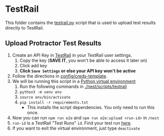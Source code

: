 # TestRail

This folder contains the [testrail.py](./testrail.py) script that is used to upload test results directly to TestRail.

## Upload Protractor Test Results

1. Create an API Key in [TestRail](https://cae-testrail.jpl.nasa.gov/testrail/index.php?/mysettings) in your TestRail user settings.
   1. Copy the key (**SAVE IT**, you won't be able to access it later on)
   2. Click add key
   3. **Click `Save Settings` or else your API key won't be active**
2. Follow the directions in [config/creds-template](./config/creds-template).
3. We will be running this script in a [Python virtual environment](https://realpython.com/python-virtual-environments-a-primer/)
   1. Run the following commands in [./nest/scripts/testrail](.)
   2. `python3 -m venv env`
   3. `source env/bin/activate`
   4. `pip install -r requirements.txt`
      - This installs the script dependencies. You only need to run this once.
4. Now you can run `npm run e2e` and `npm run e2e:upload <run-id>` in `/nest`
5. `run-id` is a TestRail "Test Runs" `id`. Find your test run [here](https://cae-testrail.jpl.nasa.gov/testrail/index.php?/runs/overview/20).
6. If you want to exit the virtual environment, just type `deactivate`
